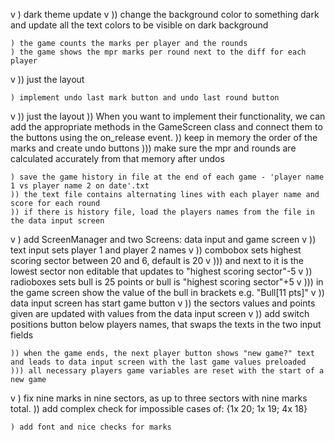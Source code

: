 v   ) dark theme update
v   )) change the background color to something dark and update all the text colors to be visible on dark background


    ) the game counts the marks per player and the rounds
    ) the game shows the mpr marks per round next to the diff for each player 
v   )) just the layout

    ) implement undo last mark button and undo last round button
v   )) just the layout
    )) When you want to implement their functionality, we can add the appropriate methods in the GameScreen class and connect them to the buttons using the on_release event.
    )) keep in memory the order of the marks and create undo buttons
    ))) make sure the mpr and rounds are calculated accurately from that memory after undos

    ) save the game history in file at the end of each game - 'player name 1 vs player name 2 on date'.txt
    )) the text file contains alternating lines with each player name and score for each round
    )) if there is history file, load the players names from the file in the data input screen

v   ) add ScreenManager and two Screens: data input and game screen
v   )) text input sets player 1 and player 2 names
v   )) combobox sets highest scoring sector between 20 and 6, default is 20
v   ))) and next to it is the lowest sector non editable that updates to "highest scoring sector"-5
v   )) radioboxes sets bull is 25 points or bull is "highest scoring sector"+5
v   ))) in the game screen show the value of the bull in brackets e.g. "Bull[11 pts]"
v   )) data input screen has start game button
v   )) the sectors values and points given are updated with values from the data input screen
v   )) add switch positions button below players names, that swaps the texts in the two input fields

    )) when the game ends, the next player button shows "new game?" text and leads to data input screen with the last game values preloaded
    ))) all necessary players game variables are reset with the start of a new game

v   ) fix nine marks in nine sectors, as up to three sectors with nine marks total.
    )) add complex check for impossible cases of: {1x 20; 1x 19; 4x 18}

    ) add font and nice checks for marks